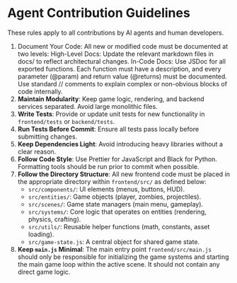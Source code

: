 # Agent Contribution Guidelines

These rules apply to all contributions by AI agents and human developers.

1. Document Your Code: All new or modified code must be documented at two levels:
High-Level Docs: Update the relevant markdown files in docs/ to reflect architectural changes.
In-Code Docs: Use JSDoc for all exported functions. Each function must have a description, and every parameter (@param) and return value (@returns) must be documented. Use standard // comments to explain complex or non-obvious blocks of code internally.
2. **Maintain Modularity**: Keep game logic, rendering, and backend services separated. Avoid large monolithic files.
3. **Write Tests**: Provide or update unit tests for new functionality in `frontend/tests` or `backend/tests`.
4. **Run Tests Before Commit**: Ensure all tests pass locally before submitting changes.
5. **Keep Dependencies Light**: Avoid introducing heavy libraries without a clear reason.
6. **Follow Code Style**: Use Prettier for JavaScript and Black for Python. Formatting tools should be run prior to commit when possible.
7. **Follow the Directory Structure**: All new frontend code must be placed in the appropriate directory within `frontend/src/` as defined below:
   *   `src/components/`: UI elements (menus, buttons, HUD).
   *   `src/entities/`: Game objects (player, zombies, projectiles).
   *   `src/scenes/`: Game state managers (main menu, gameplay).
   *   `src/systems/`: Core logic that operates on entities (rendering, physics, crafting).
   *   `src/utils/`: Reusable helper functions (math, constants, asset loading).
   *   `src/game-state.js`: A central object for shared game state.
8. **Keep `main.js` Minimal**: The main entry point `frontend/src/main.js` should only be responsible for initializing the game systems and starting the main game loop within the active scene. It should not contain any direct game logic.